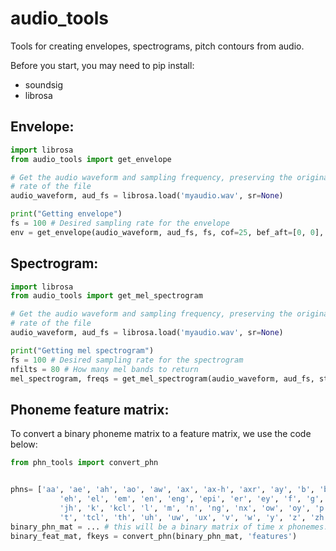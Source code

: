 # audio_tools
Tools for creating envelopes, spectrograms, pitch contours from audio.

Before you start, you may need to pip install:
* soundsig
* librosa

## Envelope:

```python
import librosa
from audio_tools import get_envelope

# Get the audio waveform and sampling frequency, preserving the original sampling
# rate of the file
audio_waveform, aud_fs = librosa.load('myaudio.wav', sr=None)

print("Getting envelope")
fs = 100 # Desired sampling rate for the envelope
env = get_envelope(audio_waveform, aud_fs, fs, cof=25, bef_aft=[0, 0], pad_next_pow2=False)
```

## Spectrogram:

```python
import librosa
from audio_tools import get_mel_spectrogram

# Get the audio waveform and sampling frequency, preserving the original sampling
# rate of the file
audio_waveform, aud_fs = librosa.load('myaudio.wav', sr=None)

print("Getting mel spectrogram")
fs = 100 # Desired sampling rate for the spectrogram
nfilts = 80 # How many mel bands to return
mel_spectrogram, freqs = get_mel_spectrogram(audio_waveform, aud_fs, steptime=1/fs, nfilts=nfilts) 
```

## Phoneme feature matrix:
To convert a binary phoneme matrix to a feature matrix, we use the code below:

```python
from phn_tools import convert_phn


phns= ['aa', 'ae', 'ah', 'ao', 'aw', 'ax', 'ax-h', 'axr', 'ay', 'b', 'bcl', 'ch', 'd', 'dcl', 'dh', 'dx', 
		   'eh', 'el', 'em', 'en', 'eng', 'epi', 'er', 'ey', 'f', 'g', 'gcl', 'hh', 'hv', 'ih', 'ix', 'iy', 
		   'jh', 'k', 'kcl', 'l', 'm', 'n', 'ng', 'nx', 'ow', 'oy', 'p', 'pcl', 'q', 'r', 's', 'sh', 
		   't', 'tcl', 'th', 'uh', 'uw', 'ux', 'v', 'w', 'y', 'z', 'zh']
binary_phn_mat = ... # this will be a binary matrix of time x phonemes. Phonemes are assumed to be in the order above
binary_feat_mat, fkeys = convert_phn(binary_phn_mat, 'features')
```
